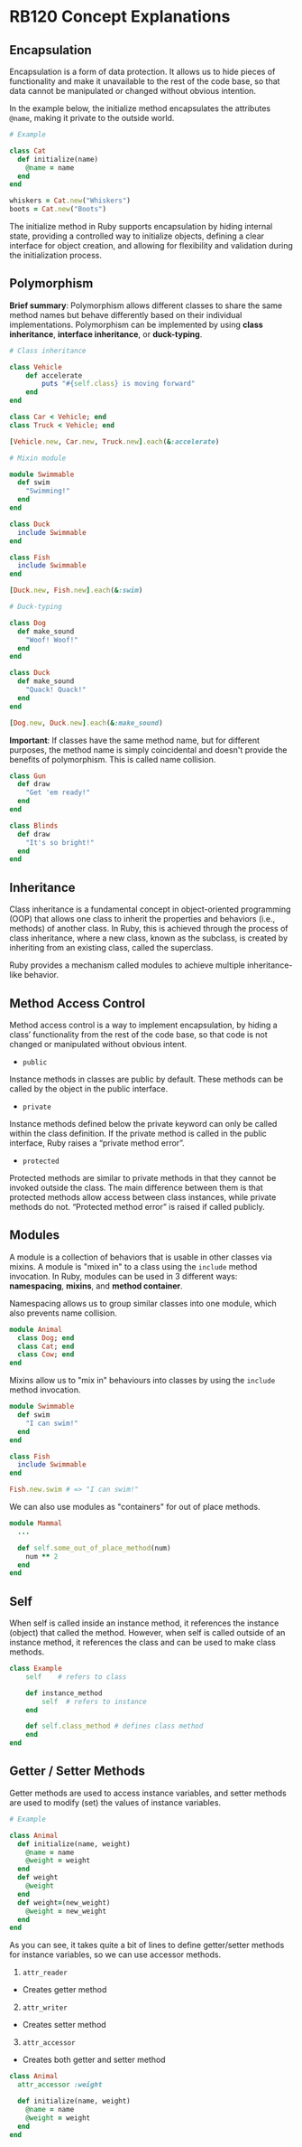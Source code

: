 # RB120 Concept Explanations

## Encapsulation
Encapsulation is a form of data protection. It allows us to hide pieces of functionality and make it unavailable to the rest of the code base, so that data cannot be manipulated or changed without obvious intention.

In the example below, the initialize method encapsulates the attributes `@name`, making it private to the outside world.

```ruby
# Example

class Cat
  def initialize(name)
    @name = name
  end
end

whiskers = Cat.new("Whiskers")
boots = Cat.new("Boots")
```

The initialize method in Ruby supports encapsulation by hiding internal state, providing a controlled way to initialize objects, defining a clear interface for object creation, and allowing for flexibility and validation during the initialization process.

## Polymorphism
**Brief summary**:
Polymorphism allows different classes to share the same method names but behave differently based on their individual implementations. Polymorphism can be implemented by using **class inheritance**, **interface inheritance**, or **duck-typing**.

```ruby
# Class inheritance

class Vehicle
	def accelerate
		puts "#{self.class} is moving forward"
	end
end

class Car < Vehicle; end
class Truck < Vehicle; end

[Vehicle.new, Car.new, Truck.new].each(&:accelerate)
```
```ruby
# Mixin module

module Swimmable
  def swim
    "Swimming!"
  end
end

class Duck
  include Swimmable
end

class Fish
  include Swimmable
end

[Duck.new, Fish.new].each(&:swim)
```
```ruby
# Duck-typing

class Dog
  def make_sound
    "Woof! Woof!"
  end
end

class Duck
  def make_sound
    "Quack! Quack!"
  end
end

[Dog.new, Duck.new].each(&:make_sound)
```

**Important**: If classes have the same method name, but for different purposes, the method name is simply coincidental and doesn't provide the benefits of polymorphism. This is called name collision.

```ruby
class Gun
  def draw
    "Get 'em ready!"
  end
end

class Blinds
  def draw
    "It's so bright!"
  end
end
```

## Inheritance
Class inheritance is a fundamental concept in object-oriented programming (OOP) that allows one class to inherit the properties and behaviors (i.e., methods) of another class. In Ruby, this is achieved through the process of class inheritance, where a new class, known as the subclass, is created by inheriting from an existing class, called the superclass.

Ruby provides a mechanism called modules to achieve multiple inheritance-like behavior.

## Method Access Control
Method access control is a way to implement encapsulation, by hiding a class’ functionality from the rest of the code base, so that code is not changed or manipulated without obvious intent.

* `public`

Instance methods in classes are public by default. These methods can be called by the object in the public interface.

* `private`

Instance methods defined below the private keyword can only be called within the class definition. If the private method is called in the public interface, Ruby raises a “private method error”.

* `protected`

Protected methods are similar to private methods in that they cannot be invoked outside the class. The main difference between them is that protected methods allow access between class instances, while private methods do not. “Protected method error” is raised if called publicly.

## Modules
A module is a collection of behaviors that is usable in other classes via mixins. A module is "mixed in" to a class using the `include` method invocation.
In Ruby, modules can be used in 3 different ways: **namespacing**, **mixins**, and **method container**.

Namespacing allows us to group similar classes into one module, which also prevents name collision.
```ruby
module Animal
  class Dog; end
  class Cat; end
  class Cow; end
end
```

Mixins allow us to "mix in" behaviours into classes by using the `include` method invocation.
```ruby
module Swimmable
  def swim
    "I can swim!"
  end
end

class Fish
  include Swimmable
end

Fish.new.swim # => "I can swim!"
```

We can also use modules as "containers" for out of place methods.
```ruby
module Mammal
  ...

  def self.some_out_of_place_method(num)
    num ** 2
  end
end
```

## Self
When self is called inside an instance method, it references the instance (object) that 
called the method. However, when self is called outside of an instance method, it references 
the class and can be used to make class methods.

```ruby
class Example
	self    # refers to class

	def instance_method
		self  # refers to instance
	end

	def self.class_method # defines class method
	end
end
```

## Getter / Setter Methods
Getter methods are used to access instance variables, and setter methods are used to modify (set) the values of instance variables.

```ruby
# Example

class Animal
  def initialize(name, weight)
    @name = name
    @weight = weight
  end
  def weight
    @weight
  end
  def weight=(new_weight)
    @weight = new_weight
  end
end
```
As you can see, it takes quite a bit of lines to define getter/setter methods for instance variables, so we can use accessor methods.
1. `attr_reader`
  * Creates getter method
2. `attr_writer`
  * Creates setter method
3. `attr_accessor`
  * Creates both getter and setter method

```ruby
class Animal
  attr_accessor :weight

  def initialize(name, weight)
    @name = name
    @weight = weight
  end
end
```